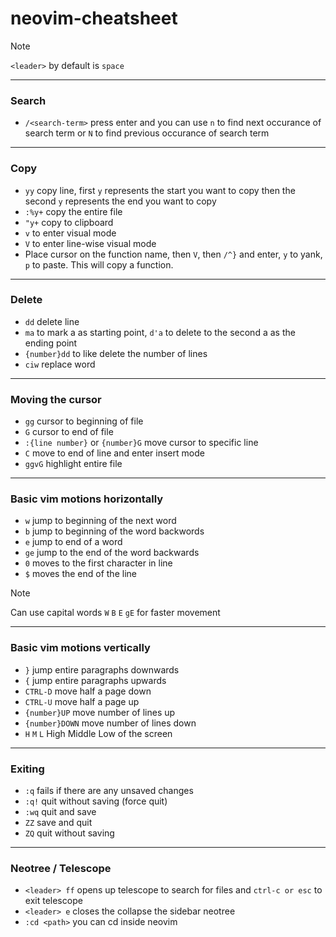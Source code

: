 # neovim-cheatsheet

> [!NOTE]
> `<leader>` by default is `space`

---

### Search
- `/<search-term>` press enter and you can use `n` to find next occurance of search term or `N` to find previous occurance of search term
---

### Copy
- `yy` copy line, first `y` represents the start you want to copy then the second `y` represents the end you want to copy
- `:%y+` copy the entire file
- `"y+` copy to clipboard
- `v` to enter visual mode
- `V` to enter line-wise visual mode
- Place cursor on the function name, then `V`, then `/^}` and enter, `y` to yank, `p` to paste. This will copy a function.

---

### Delete
- `dd` delete line
- `ma` to mark a as starting point, `d'a` to delete to the second a as the ending point
- `{number}dd` to like delete the number of lines
- `ciw` replace word

---

### Moving the cursor
- `gg` cursor to beginning of file
- `G` cursor to end of file
- `:{line number}` or `{number}G` move cursor to specific line
- `C` move to end of line and enter insert mode
- `ggvG` highlight entire file

---

### Basic vim motions horizontally
- `w` jump to beginning of the next word
- `b` jump to beginning of the word backwords
- `e` jump to end of a word
- `ge` jump to the end of the word backwards
- `0` moves to the first character in line
- `$` moves the end of the line

> [!NOTE]
> Can use capital words `W` `B` `E` `gE` for faster movement

---

### Basic vim motions vertically
- `}` jump entire paragraphs downwards
- `{` jump entire paragraphs upwards
- `CTRL-D` move half a page down
- `CTRL-U` move half a page up
- `{number}UP` move number of lines up
- `{number}DOWN` move number of lines down
- `H` `M` `L` High Middle Low of the screen

---

### Exiting
- `:q` fails if there are any unsaved changes
- `:q!` quit without saving (force quit)
- `:wq` quit and save
- `ZZ` save and quit
- `ZQ` quit without saving

---

### Neotree / Telescope
- `<leader> ff` opens up telescope to search for files and `ctrl-c or esc` to exit telescope
- `<leader> e` closes the collapse the sidebar neotree
- `:cd <path>` you can cd inside neovim
